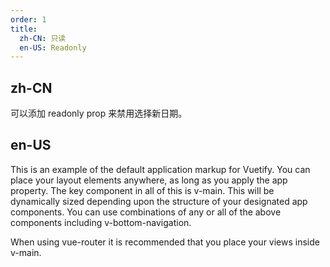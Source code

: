 ```yaml
---
order: 1
title:
  zh-CN: 只读
  en-US: Readonly
---
```


## zh-CN

可以添加 readonly prop 来禁用选择新日期。

## en-US

This is an example of the default application markup for Vuetify. You can place your layout elements anywhere, as long as you apply the app property. The key component in all of this is v-main. This will be dynamically sized depending upon the structure of your designated app components. You can use combinations of any or all of the above components including v-bottom-navigation.

When using vue-router it is recommended that you place your views inside v-main.
